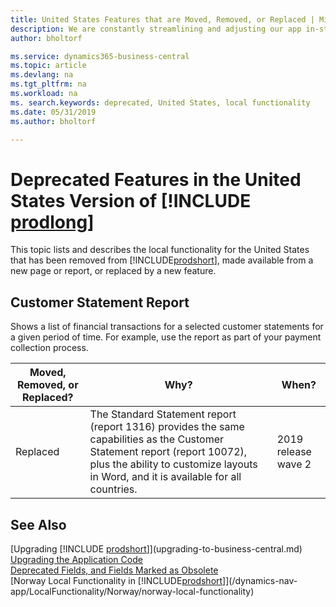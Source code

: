 ```yaml
---
title: United States Features that are Moved, Removed, or Replaced | Microsoft Docs
description: We are constantly streamlining and adjusting our app in-step with market developments. Read about the features for the United States that we have moved, removed, or replaced.
author: bholtorf

ms.service: dynamics365-business-central
ms.topic: article
ms.devlang: na
ms.tgt_pltfrm: na
ms.workload: na
ms. search.keywords: deprecated, United States, local functionality
ms.date: 05/31/2019
ms.author: bholtorf

---
```


# Deprecated Features in the United States Version of [!INCLUDE [prodlong](../developer/includes/prodlong.md)]
This topic lists and describes the local functionality for the United States that has been removed from [!INCLUDE[prodshort](../developer/includes/prodshort.md)], made available from a new page or report, or replaced by a new feature.

## Customer Statement Report
Shows a list of financial transactions for a selected customer statements for a given period of time. For example, use the report as part of your payment collection process.

|Moved, Removed, or Replaced?|Why?| When?|
|----|----|----|
|Replaced| The Standard Statement report (report 1316) provides the same capabilities as the Customer Statement report (report 10072), plus the ability to customize layouts in Word, and it is available for all countries. | 2019 release wave 2 |

## See Also
[Upgrading [!INCLUDE [prodshort](../developer/includes/prodshort.md)]](upgrading-to-business-central.md)  
[Upgrading the Application Code](upgrading-the-application-code.md)  
[Deprecated Fields, and Fields Marked as Obsolete](deprecated-fields.md)  
[Norway Local Functionality in [!INCLUDE[prodshort](../developer/includes/prodshort.md)]](/dynamics-nav-app/LocalFunctionality/Norway/norway-local-functionality)  
